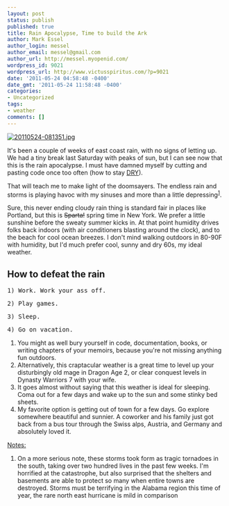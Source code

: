 ```yaml
---
layout: post
status: publish
published: true
title: Rain Apocalypse, Time to build the Ark
author: Mark Essel
author_login: messel
author_email: messel@gmail.com
author_url: http://messel.myopenid.com/
wordpress_id: 9021
wordpress_url: http://www.victusspiritus.com/?p=9021
date: '2011-05-24 04:58:48 -0400'
date_gmt: '2011-05-24 11:58:48 -0400'
categories:
- Uncategorized
tags:
- weather
comments: []
---
```

<p><a href="{{ site.url }}/assets/2011/05/20110524-081351.jpg"><img src="{{ site.url }}/assets/2011/05/20110524-081351.jpg" alt="20110524-081351.jpg" class="aligncenter size-full" /></a></p>
<p>It's been a couple of weeks of east coast rain, with no signs of letting up. We had a tiny break last Saturday with peaks of sun, but I can see now that this is the rain apocalypse. I must have damned myself by cutting and pasting code once too often (how to stay <a href="http://en.wikipedia.org/wiki/Don't_repeat_yourself">DRY</a>).</p>
<p>That will teach me to make light of the doomsayers. The endless rain and storms is playing havoc with my sinuses and more than a little depressing<sup><a href="#notes">1</a></sup>.</p>
<p>Sure, this never ending cloudy rain thing is standard fair in places like Portland, but this is <del>Sparta!</del> spring time in New York. We prefer a little sunshine before the sweaty summer kicks in. At that point humidity drives folks back indoors (with air conditioners blasting around the clock), and to the beach for cool ocean breezes. I don't mind walking outdoors in 80-90F with humidity, but I'd much prefer cool, sunny and dry 60s, my ideal weather. </p>
<h2>How to defeat the rain</h2>
<pre>
1) Work. Work your ass off. 
</pre>
<pre>
2) Play games.
</pre>
<pre>
3) Sleep.
</pre>
<pre>
4) Go on vacation.
</pre>
<ol>
<li>You might as well bury yourself in code, documentation, books, or writing chapters of your memoirs, because you're not missing anything fun outdoors. </li>
<li>Alternatively, this  craptacular weather is a great time to level up your disturbingly old mage in Dragon Age 2, or clear conquest levels in Dynasty Warriors 7 with your wife.</li>
<li>It goes almost without saying that this weather is ideal for sleeping. Coma out for a few days and wake up to the sun and some stinky bed sheets.</li>
<li>My favorite option is getting out of town for a few days. Go explore somewhere beautiful and sunnier. A coworker and his family just got back from a bus tour through the Swiss alps, Austria, and Germany and absolutely loved it.</li>
</ol>
<p><a href="#notes" id="notes">Notes:</a></p>
<ol>
<li>On a more serious note, these storms took form as tragic tornadoes in the south, taking over two hundred lives in the past few weeks. I'm horrified at the catastrophe, but also surprised that the shelters and basements are able to protect so many when entire towns are destroyed. Storms must be terrifying in the Alabama region this time of year, the rare north east hurricane is mild in comparison</li>
</ol>
